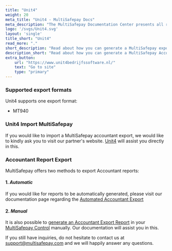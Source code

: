 ```yaml
---
title: "Unit4"
weight: 20
meta_title: "Unit4 - MultiSafepay Docs"
meta_description: "The MultiSafepay Documentation Center presents all relevant information about our Plugins and API. You can also find support pages for payment methods, tools and general questions as well as the contact details of our Support and Integration Teams."
logo: '/svgs/Unit4.svg'
layout: 'single'
title_short: "Unit4"
read_more: "."
short_description: "Read about how you can generate a MultiSafepay export and import to your Unit4 platform"
description_short: "Read about how you can generate a MultiSafepay Accountant Export for your Unit4 software platform."
extra_button:
    url: "https://www.unit4bedrijfssoftware.nl/" 
    text: "Go to site" 
    type: "primary"
---
```


### Supported export formats

Unit4 supports one export format:

* MT940

### Unit4 Import MultiSafepay

If you would like to import a MultiSafepay accountant export, we would like to kindly ask you to visit our partner's website. [Unit4](https://www.unit4.com/nl/voor-klanten/support) will assist you directly in this.

### Accountant Report Export

MultiSafepay offers two methods to export Accountant reports:

#### 1. _Automatic_


If you would like for reports to be automatically generated, please visit our documentation page regarding the [Automated Accountant Export](/tools/accounting/reports/automatic-reports)


#### 2. _Manual_

It is also possible to [generate an Accountant Export Report](/tools/accounting/reports/accountant-report-export) in your [MultiSafepay Control](https://merchant.multisafepay.com) manually. Our documentation will assist you in this.


If you still have inquiries, do not hesitate to contact us at <support@multisafepay.com> and we will happily answer any questions.